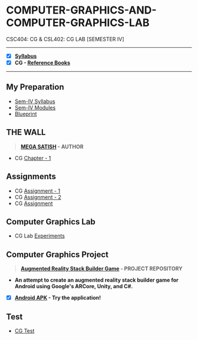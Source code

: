 # COMPUTER-GRAPHICS-AND-COMPUTER-GRAPHICS-LAB
 CSC404: CG & CSL402: CG LAB [SEMESTER IV]
 
 ---
 
 - [X] **[Syllabus](https://github.com/Amey-Thakur/COMPUTER-GRAPHICS-AND-COMPUTER-GRAPHICS-LAB/blob/main/SE-Comps_CBCGS_Syllabus.pdf)**
 - [X] **CG - [Reference Books](https://github.com/Amey-Thakur/COMPUTER-GRAPHICS-AND-COMPUTER-GRAPHICS-LAB/tree/main/Reference%20Books)**
 
 ---
 
## My Preparation
 - [Sem-IV Syllabus](https://github.com/Amey-Thakur/COMPUTER-GRAPHICS-AND-COMPUTER-GRAPHICS-LAB/blob/main/My%20Preparation/Syllabus.png)
 - [Sem-IV Modules](https://github.com/Amey-Thakur/COMPUTER-GRAPHICS-AND-COMPUTER-GRAPHICS-LAB/blob/main/My%20Preparation/Modules.png)
 - [Blueprint](https://github.com/Amey-Thakur/COMPUTER-GRAPHICS-AND-COMPUTER-GRAPHICS-LAB/blob/main/Blueprint%20(CG).png)

## THE WALL
>**[MEGA SATISH](https://github.com/msatmod) - AUTHOR**
 
 - CG [Chapter - 1](https://github.com/Amey-Thakur/COMPUTER-GRAPHICS-AND-COMPUTER-GRAPHICS-LAB/blob/main/THE%20WALL/CG_Chapter-1.pdf)

## Assignments
 - CG [Assignment - 1](https://github.com/Amey-Thakur/COMPUTER-GRAPHICS-AND-COMPUTER-GRAPHICS-LAB/blob/main/Assignments/CG_Assignment-1.pdf)
 - CG [Assignment - 2](https://github.com/Amey-Thakur/COMPUTER-GRAPHICS-AND-COMPUTER-GRAPHICS-LAB/blob/main/Assignments/CG_Assignment-2.pdf)
 - CG [Assignment](https://github.com/Amey-Thakur/COMPUTER-GRAPHICS-AND-COMPUTER-GRAPHICS-LAB/blob/main/Assignments/CG%20Assignment.pdf)

## Computer Graphics Lab
 - CG Lab [Experiments](https://github.com/Amey-Thakur/COMPUTER-GRAPHICS-AND-COMPUTER-GRAPHICS-LAB/blob/main/PRACTICAL%20LAB.pdf)

## Computer Graphics Project
 >**[Augmented Reality Stack Builder Game](https://github.com/Amey-Thakur/AR-STACK-GAME) - PROJECT REPOSITORY**
 
 - **An attempt to create an augmented reality stack builder game for Android using Google's ARCore, Unity, and C#.**
   
 - [X] **[Android APK](https://github.com/Amey-Thakur/AR-STACK-GAME/blob/main/AR-Stack-Game.apk?raw=true) - Try the application!** 

## Test
 - [CG Test](https://github.com/Amey-Thakur/COMPUTER-GRAPHICS-AND-COMPUTER-GRAPHICS-LAB/blob/main/CG_Test_B-50.pdf)

